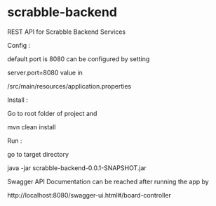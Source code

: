 # scrabble-backend


REST API for Scrabble Backend Services


Config :

default port is 8080 can be configured by setting

server.port=8080 value in

/src/main/resources/application.properties



Install : 

Go to root folder of project and

mvn clean install



Run :

go to target directory

java -jar scrabble-backend-0.0.1-SNAPSHOT.jar


Swagger API Documentation can be reached after running the app by

http://localhost:8080/swagger-ui.html#/board-controller

